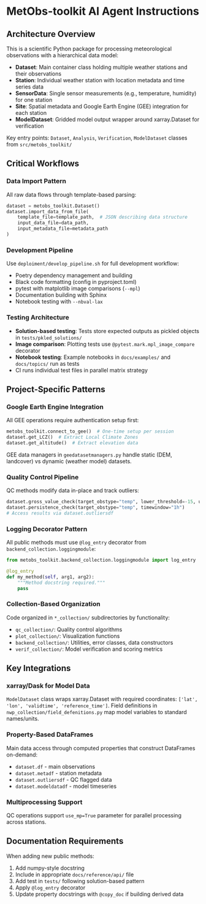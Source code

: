 # MetObs-toolkit AI Agent Instructions

## Architecture Overview

This is a scientific Python package for processing meteorological observations with a hierarchical data model:

- **Dataset**: Main container class holding multiple weather stations and their observations
- **Station**: Individual weather station with location metadata and time series data  
- **SensorData**: Single sensor measurements (e.g., temperature, humidity) for one station
- **Site**: Spatial metadata and Google Earth Engine (GEE) integration for each station
- **ModelDataset**: Gridded model output wrapper around xarray.Dataset for verification

Key entry points: `Dataset`, `Analysis`, `Verification`, `ModelDataset` classes from `src/metobs_toolkit/`

## Critical Workflows

### Data Import Pattern
All raw data flows through template-based parsing:
```python
dataset = metobs_toolkit.Dataset()
dataset.import_data_from_file(
    template_file=template_path,  # JSON describing data structure
    input_data_file=data_path,
    input_metadata_file=metadata_path
)
```

### Development Pipeline
Use `deploiment/develop_pipeline.sh` for full development workflow:
- Poetry dependency management and building
- Black code formatting (config in pyproject.toml)
- pytest with matplotlib image comparisons (`--mpl`)
- Documentation building with Sphinx
- Notebook testing with `--nbval-lax`

### Testing Architecture
- **Solution-based testing**: Tests store expected outputs as pickled objects in `tests/pkled_solutions/`
- **Image comparison**: Plotting tests use `@pytest.mark.mpl_image_compare` decorator
- **Notebook testing**: Example notebooks in `docs/examples/` and `docs/topics/` run as tests
- CI runs individual test files in parallel matrix strategy

## Project-Specific Patterns

### Google Earth Engine Integration
All GEE operations require authentication setup first:
```python
metobs_toolkit.connect_to_gee()  # One-time setup per session
dataset.get_LCZ()  # Extract Local Climate Zones
dataset.get_altitude()  # Extract elevation data
```

GEE data managers in `geedatasetmanagers.py` handle static (DEM, landcover) vs dynamic (weather model) datasets.

### Quality Control Pipeline
QC methods modify data in-place and track outliers:
```python
dataset.gross_value_check(target_obstype="temp", lower_threshold=-15, upper_threshold=35)
dataset.persistence_check(target_obstype="temp", timewindow="1h")
# Access results via dataset.outliersdf
```

### Logging Decorator Pattern
All public methods must use `@log_entry` decorator from `backend_collection.loggingmodule`:
```python
from metobs_toolkit.backend_collection.loggingmodule import log_entry

@log_entry
def my_method(self, arg1, arg2):
    """Method docstring required."""
    pass
```

### Collection-Based Organization
Code organized in `*_collection/` subdirectories by functionality:
- `qc_collection/`: Quality control algorithms
- `plot_collection/`: Visualization functions  
- `backend_collection/`: Utilities, error classes, data constructors
- `verif_collection/`: Model verification and scoring metrics

## Key Integrations

### xarray/Dask for Model Data
`ModelDataset` class wraps xarray.Dataset with required coordinates: `['lat', 'lon', 'validtime', 'reference_time']`. Field definitions in `nwp_collection/field_defenitions.py` map model variables to standard names/units.

### Property-Based DataFrames
Main data access through computed properties that construct DataFrames on-demand:
- `dataset.df` - main observations
- `dataset.metadf` - station metadata  
- `dataset.outliersdf` - QC flagged data
- `dataset.modeldatadf` - model timeseries

### Multiprocessing Support
QC operations support `use_mp=True` parameter for parallel processing across stations.

## Documentation Requirements

When adding new public methods:
1. Add numpy-style docstring
2. Include in appropriate `docs/reference/api/` file  
3. Add test in `tests/` following solution-based pattern
4. Apply `@log_entry` decorator
5. Update property docstrings with `@copy_doc` if building derived data
